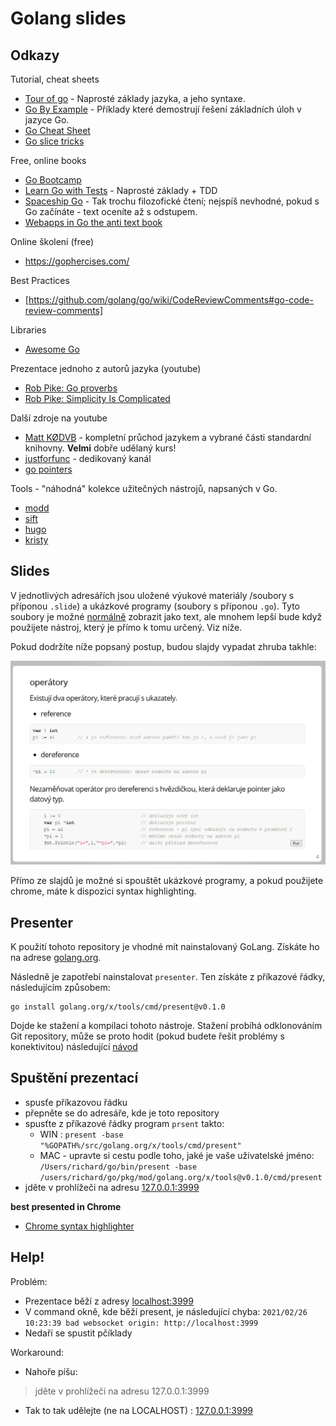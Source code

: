 # Golang slides

## Odkazy

Tutorial, cheat sheets

- [Tour of go](https://tour.golang.org/list) - Naprosté základy jazyka, a jeho syntaxe.
- [Go By Example](https://gobyexample.com/) - Příklady které demostrují řešení základních úloh v jazyce Go.
- [Go Cheat Sheet](https://github.com/LeCoupa/awesome-cheatsheets/blob/master/languages/golang.md)
- [Go slice tricks](https://ueokande.github.io/go-slice-tricks/)

Free, online books

- [Go Bootcamp](http://www.golangbootcamp.com/)
- [Learn Go with Tests](https://quii.gitbook.io/learn-go-with-tests/) - Naprosté základy + TDD
- [Spaceship Go](https://blasrodri.github.io/spaceship-go-gh-pages/cover.html) - Tak trochu filozofické čtení; nejspíš nevhodné, pokud s Go začínáte - text oceníte až s odstupem.
- [Webapps in Go the anti text book](https://thewhitetulip.gitbook.io/bo/)

Online školení (free)

- https://gophercises.com/

Best Practices

- [https://github.com/golang/go/wiki/CodeReviewComments#go-code-review-comments]

Libraries

- [Awesome Go](https://github.com/avelino/awesome-go)


Prezentace jednoho z autorů jazyka (youtube)

- [Rob Pike: Go proverbs](https://www.youtube.com/watch?v=PAAkCSZUG1c)
- [Rob Pike: Simplicity Is Complicated](https://www.youtube.com/watch?v=rFejpH_tAHM)

Další zdroje na youtube

- [Matt KØDVB](https://www.youtube.com/channel/UCC2ot8w_U6yQsq7jdpbECvQ/videos) - kompletní průchod jazykem a vybrané části standardní knihovny. **Velmi** dobře udělaný kurs!
- [justforfunc](https://www.youtube.com/channel/UC_BzFbxG2za3bp5NRRRXJSw) - dedikovaný kanál
- [go pointers](https://www.youtube.com/watch?v=sTFJtxJXkaY&t=109s)

Tools - "náhodná" kolekce užitečných nástrojů, napsaných v Go.

- [modd](https://github.com/cortesi/modd)
- [sift](https://github.com/svent/sift)
- [hugo](https://gohugo.io/)
- [kristy](https://github.com/spotlightpa/kristy)


## Slides

V jednotlivých adresářích jsou uložené výukové materiály /soubory s příponou `.slide`) a ukázkové programy (soubory s příponou `.go`).
Tyto soubory je možné [normálně](10-about/10-about-golang.slide) zobrazit jako text, ale mnohem lepší bude když použijete nástroj, který je přímo k tomu určený.
Viz níže.

Pokud dodržíte níže popsaný postup, budou slajdy vypadat zhruba takhle:

![presenter](./img/presenter.png)

Přímo ze slajdů je možné si spouštět ukázkové programy, a pokud použijete chrome, máte k dispozici syntax highlighting.

## Presenter

K použití tohoto repository je vhodné mít nainstalovaný GoLang. 
Získáte ho na adrese [golang.org](https://golang.org/).

Následně je zapotřebí nainstalovat `presenter`. Ten získáte 
z příkazové řádky, následujícím způsobem:

```
go install golang.org/x/tools/cmd/present@v0.1.0
```

Dojde ke stažení a kompilaci tohoto nástroje. Stažení probíhá odklonováním
Git repository, může se proto hodit (pokud budete řešit problémy 
s konektivitou) následující [návod](https://gitlab.com/Herout/cheatsheet/-/blob/master/content/git_behind_proxy.md)

## Spuštění prezentací

- spusťe příkazovou řádku
- přepněte se do adresáře, kde je toto repository
- spusťte z příkazové řádky program `prsent` takto:
    - WIN : `present -base "%GOPATH%/src/golang.org/x/tools/cmd/present"`
    - MAC - upravte si cestu podle toho, jaké je vaše uživatelské jméno: `/Users/richard/go/bin/present -base /users/richard/go/pkg/mod/golang.org/x/tools@v0.1.0/cmd/present`
- jděte v prohlížeči na adresu  [127.0.0.1:3999](http://127.0.0.1:3999)

**best presented in Chrome**

- [Chrome syntax highlighter](https://chrome.google.com/webstore/detail/go-present-code-highlight/depioieabmbifhmkflcagceedklkiahb)

## Help!

Problém:

- Prezentace běží z adresy [localhost:3999](http://localhost:3999)
- V command okně, kde běží present, je následující chyba: `2021/02/26 10:23:39 bad websocket origin: http://localhost:3999`
- Nedaří se spustit pčíklady

Workaround:

- Nahoře píšu:

> jděte v prohlížeči na adresu  127.0.0.1:3999

- Tak to tak udělejte (ne na LOCALHOST) :  [127.0.0.1:3999](http://127.0.0.1:3999)


